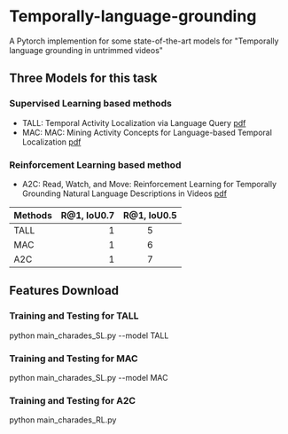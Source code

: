 # Temporally-language-grounding
A Pytorch implemention for some state-of-the-art models for "Temporally language grounding in untrimmed videos"

## Three Models for this task
### Supervised Learning based methods
- TALL: Temporal Activity Localization via Language Query [pdf](http://openaccess.thecvf.com/content_ICCV_2017/papers/Gao_TALL_Temporal_Activity_ICCV_2017_paper.pdf)
- MAC: MAC: Mining Activity Concepts for Language-based Temporal Localization [pdf](https://arxiv.org/pdf/1811.08925.pdf)
### Reinforcement Learning based method
- A2C: Read, Watch, and Move: Reinforcement Learning for Temporally Grounding Natural Language Descriptions in Videos [pdf](https://arxiv.org/abs/1901.06829v1)

| Methods        | R@1, IoU0.7   |  R@1, IoU0.5  |
| --------   | -----:   | :----: |
| TALL        | 1      |   5    |
|  MAC        | 1      |   6    |
|  A2C        | 1      |   7    |


## Features Download

### Training and Testing for TALL
python main_charades_SL.py --model TALL

### Training and Testing for MAC
python main_charades_SL.py --model MAC

### Training and Testing for A2C
python main_charades_RL.py
